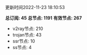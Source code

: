更新时间2022-11-23 18:10:53

**总订阅: 45**
**总节点: 1191**
**有效节点: 267**
- v2ray节点: 210
- trojan节点: 43
- ssr节点: 10
- ss节点: 4
